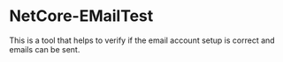 # NetCore-EMailTest
This is a tool that helps to verify if the email account setup is correct and emails can be sent.
